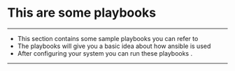 # This are some playbooks

---
* This section contains some sample playbooks you can refer to
* The playbooks will give you a basic idea about how ansible is used 
* After configuring your system you can run these playbooks .
---
